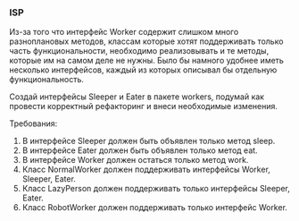 
### ISP

Из-за того что интерфейс Worker содержит слишком много разноплановых методов, классам которые хотят
поддерживать только часть функциональности, необходимо реализовывать и те методы, которые им на самом
деле не нужны.
Было бы намного удобнее иметь несколько интерфейсов, каждый из которых описывал бы отдельную функциональность.

Создай интерфейсы Sleeper и Eater в пакете workers, подумай как провести корректный рефакторинг и внеси
необходимые изменения.


Требования:
1.	В интерфейсе Sleeper должен быть объявлен только метод sleep.
2.	В интерфейсе Eater должен быть объявлен только метод eat.
3.	В интерфейсе Worker должен остаться только метод work.
4.	Класс NormalWorker должен поддерживать интерфейсы Worker, Sleeper, Eater.
5.	Класс LazyPerson должен поддерживать только интерфейсы Sleeper, Eater.
6.	Класс RobotWorker должен поддерживать только интерфейс Worker.


